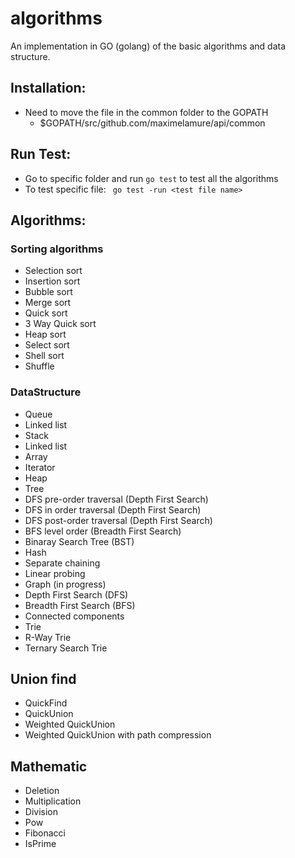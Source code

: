 # algorithms

An implementation in GO (golang) of the basic algorithms and data structure.

## Installation: 
- Need to move the file in the common folder to the GOPATH
  - $GOPATH/src/github.com/maximelamure/api/common
  
## Run Test: 
- Go to specific folder and run ```go test``` to test all the algorithms
- To test specific file: ``` go test -run <test file name>```

## Algorithms: 

### Sorting algorithms
- Selection sort
- Insertion sort
- Bubble sort
- Merge sort
- Quick sort
- 3 Way Quick sort
- Heap sort
- Select sort
- Shell sort
- Shuffle  

### DataStructure
- Queue
 - Linked list
- Stack
 - Linked list
 - Array
- Iterator
- Heap
- Tree
 - DFS pre-order traversal (Depth First Search)
 - DFS in order traversal (Depth First Search)
 - DFS post-order traversal (Depth First Search)
 - BFS level order (Breadth First Search)
- Binaray Search Tree (BST)
- Hash
 - Separate chaining
 - Linear probing
- Graph (in progress)
 - Depth First Search (DFS)
 - Breadth First Search (BFS)
 - Connected components
- Trie
 - R-Way Trie
 - Ternary Search Trie

## Union find
- QuickFind
- QuickUnion
- Weighted QuickUnion
- Weighted QuickUnion with path compression

## Mathematic
- Deletion
- Multiplication
- Division
- Pow 
- Fibonacci
- IsPrime

